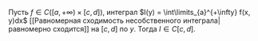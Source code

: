 Пусть $f \in C([a, +\infty) \times [c, d])$, интеграл $I(y) = \int\limits_{a}^{+\infty} f(x, y)dx$ [[Равномерная сходимость несобственного интеграла|равномерно сходится]] на $[c, d]$ по $y$.
Тогда $I \in C[c, d]$.